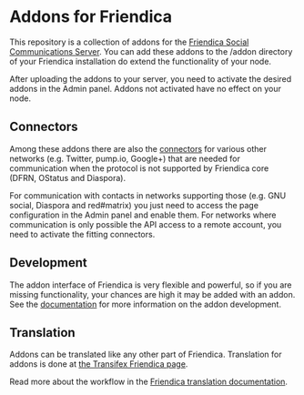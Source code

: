 Addons for Friendica
====================

This repository is a collection of addons for the [Friendica Social Communications Server](https://github.com/friendica/friendica).
You can add these addons to the /addon directory of your Friendica installation do extend the functionality of your node.

After uploading the addons to your server, you need to activate the desired addons in the Admin panel. Addons not activated have no effect on your node.

## Connectors

Among these addons there are also the [connectors](https://github.com/friendica/friendica/blob/master/doc/Connectors.md) for various other networks (e.g. Twitter, pump.io, Google+) that are needed for communication when the protocol is not supported by Friendica core (DFRN, OStatus and Diaspora).

For communication with contacts in networks supporting those (e.g. GNU social, Diaspora and red#matrix) you just need to access the page configuration in the Admin panel and enable them. For networks where communication is only possible the API access to a remote account, you need to activate the fitting connectors.

## Development

The addon interface of Friendica is very flexible and powerful, so if you are missing functionality, your chances are high it may be added with an addon.
See the [documentation](https://github.com/friendica/friendica/blob/master/doc/Addons.md) for more information on the addon development.

## Translation

Addons can be translated like any other part of Friendica.
Translation for addons is done at [the Transifex Friendica page](https://www.transifex.com/Friendica/friendica/dashboard/).

Read more about the workflow in the [Friendica translation documentation](https://github.com/friendica/friendica/blob/master/doc/translations.md#addon).
